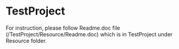 # TestProject

For instruction, please follow Readme.doc file (/TestProject/Resource/Readme.doc) which is in TestProject under Resource folder.
